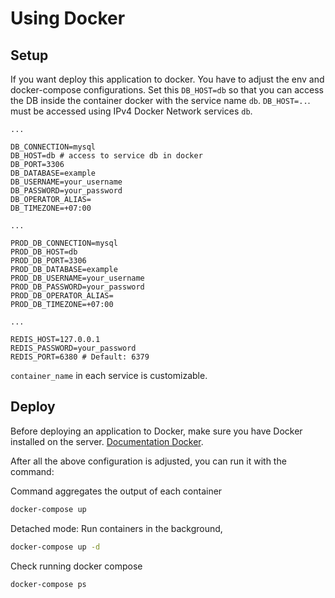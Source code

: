 # Using Docker

## Setup

If you want deploy this application to docker. You have to adjust the env and docker-compose configurations. Set this `DB_HOST=db` so that you can access the DB inside the container docker with the service name `db`. `DB_HOST=..`. must be accessed using IPv4 Docker Network services `db`.

```
...

DB_CONNECTION=mysql
DB_HOST=db # access to service db in docker
DB_PORT=3306
DB_DATABASE=example
DB_USERNAME=your_username
DB_PASSWORD=your_password
DB_OPERATOR_ALIAS=
DB_TIMEZONE=+07:00

...

PROD_DB_CONNECTION=mysql
PROD_DB_HOST=db
PROD_DB_PORT=3306
PROD_DB_DATABASE=example
PROD_DB_USERNAME=your_username
PROD_DB_PASSWORD=your_password
PROD_DB_OPERATOR_ALIAS=
PROD_DB_TIMEZONE=+07:00

...

REDIS_HOST=127.0.0.1
REDIS_PASSWORD=your_password
REDIS_PORT=6380 # Default: 6379
```

`container_name` in each service is customizable.

## Deploy

Before deploying an application to Docker, make sure you have Docker installed on the server. [Documentation Docker](https://docs.docker.com/engine/install/).

After all the above configuration is adjusted, you can run it with the command:

Command aggregates the output of each container

```sh
docker-compose up
```

Detached mode: Run containers in the background,

```sh
docker-compose up -d
```

Check running docker compose

```sh
docker-compose ps
```
